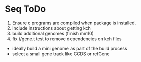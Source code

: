 # Seq ToDo

1. Ensure c programs are compiled when package is installed.
2. include instructions about getting kch
3. build additional genomes (finish mm10)
4. fix t/gene.t test to remove dependencies on kch files
  - ideally build a mini genome as part of the build process
  - select a small gene track like CCDS or refGene
